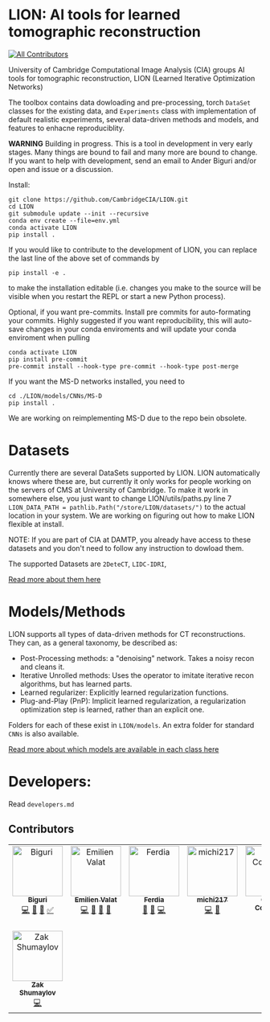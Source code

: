 # LION: AI tools for learned tomographic reconstruction
<!-- ALL-CONTRIBUTORS-BADGE:START - Do not remove or modify this section -->
[![All Contributors](https://img.shields.io/badge/all_contributors-8-orange.svg?style=flat-square)](#contributors-)
<!-- ALL-CONTRIBUTORS-BADGE:END -->

University of Cambridge Computational Image Analysis (CIA) groups AI tools for tomographic reconstruction, LION (Learned Iterative Optimization Networks)

The toolbox contains data dowloading and pre-processing, torch `DataSet` classes for the existing data, and `Experiments` class with implementation of default realistic experiments, several data-driven methods and models, and features to enhacne reproduciblity. 


**WARNING** Building in progress. This is a tool in development in very early stages. 
Many things are bound to fail and many more are bound to change. If you want to help with development, send an email to Ander Biguri and/or open and issue or a discussion. 

Install: 

```
git clone https://github.com/CambridgeCIA/LION.git
cd LION
git submodule update --init --recursive
conda env create --file=env.yml
conda activate LION
pip install .
```
If you would like to contribute to the development of LION, you can replace the last line of the above set of commands by
```
pip install -e .
```
to make the installation editable (i.e. changes you make to the source will be visible when you restart the REPL or start a new Python process).

Optional, if you want pre-commits. 
Install pre commits for auto-formating your commits.
Highly suggested if you want reproducibility, this will auto-save changes in your conda enviroments and will update your conda enviroment when pulling

```
conda activate LION
pip install pre-commit
pre-commit install --hook-type pre-commit --hook-type post-merge
```

If you want the MS-D networks installed, you need to 
```
cd ./LION/models/CNNs/MS-D
pip install .
```
We are working on reimplementing MS-D due to the repo bein obsolete.

# Datasets

Currently there are several DataSets supported by LION. LION automatically knows where these are, but currently it only works for people working on the servers of CMS at University of Cambridge. To make it work in somewhere else, you just want to change LION/utils/paths.py line 7 `LION_DATA_PATH = pathlib.Path("/store/LION/datasets/")` to the actual location in your system. We are working on figuring out how to make LION flexible at install. 

NOTE: If you are part of CIA at DAMTP, you already have access to these datasets and you don't need to follow any instruction to dowload them.

The supported Datasets are `2DeteCT`, `LIDC-IDRI`, 

[Read more about them here](LION/data_loaders/README.md)

# Models/Methods

LION supports all types of data-driven methods for CT reconstructions. They can, as a general taxonomy, be described as:

- Post-Processing methods: a "denoising" network. Takes a noisy recon and cleans it.
- Iterative Unrolled methods: Uses the operator to imitate iterative recon algorithms, but has learned parts.
- Learned regularizer: Explicitly learned regularization functions.
- Plug-and-Play (PnP): Implicit learned regularization, a regularization optimization step is learned, rather than an explicit one. 

Folders for each of these exist in `LION/models`. An extra folder for standard `CNNs` is also available. 

[Read more about which models are available in each class here](LION/models/README.md)

# Developers:
Read `developers.md`


## Contributors

<!-- ALL-CONTRIBUTORS-LIST:START - Do not remove or modify this section -->
<!-- prettier-ignore-start -->
<!-- markdownlint-disable -->
<table>
  <tbody>
    <tr>
      <td align="center" valign="top" width="14.28%"><a href="https://github.com/AnderBiguri"><img src="https://avatars.githubusercontent.com/u/11854388?v=4?s=100" width="100px;" alt="Biguri"/><br /><sub><b>Biguri</b></sub></a><br /><a href="https://github.com/CambridgeCIA/LION/commits?author=AnderBiguri" title="Code">💻</a> <a href="#design-AnderBiguri" title="Design">🎨</a> <a href="#ideas-AnderBiguri" title="Ideas, Planning, & Feedback">🤔</a> <a href="#tutorial-AnderBiguri" title="Tutorials">✅</a></td>
      <td align="center" valign="top" width="14.28%"><a href="https://emilienvalat.net/"><img src="https://avatars.githubusercontent.com/u/46785587?v=4?s=100" width="100px;" alt="Emilien Valat"/><br /><sub><b>Emilien Valat</b></sub></a><br /><a href="https://github.com/CambridgeCIA/LION/commits?author=Emvlt" title="Code">💻</a> <a href="#design-Emvlt" title="Design">🎨</a> <a href="#ideas-Emvlt" title="Ideas, Planning, & Feedback">🤔</a> <a href="#data-Emvlt" title="Data">🔣</a></td>
      <td align="center" valign="top" width="14.28%"><a href="https://ferdiasherry.com"><img src="https://avatars.githubusercontent.com/u/12610714?v=4?s=100" width="100px;" alt="Ferdia"/><br /><sub><b>Ferdia</b></sub></a><br /><a href="#design-fsherry" title="Design">🎨</a> <a href="#tool-fsherry" title="Tools">🔧</a> <a href="https://github.com/CambridgeCIA/LION/commits?author=fsherry" title="Code">💻</a></td>
      <td align="center" valign="top" width="14.28%"><a href="https://github.com/michi217"><img src="https://avatars.githubusercontent.com/u/62284237?v=4?s=100" width="100px;" alt="michi217"/><br /><sub><b>michi217</b></sub></a><br /><a href="https://github.com/CambridgeCIA/LION/commits?author=michi217" title="Code">💻</a> <a href="#data-michi217" title="Data">🔣</a></td>
      <td align="center" valign="top" width="14.28%"><a href="https://github.com/OliverCoughlan"><img src="https://avatars.githubusercontent.com/u/39098447?v=4?s=100" width="100px;" alt="Oliver Coughlan"/><br /><sub><b>Oliver Coughlan</b></sub></a><br /><a href="https://github.com/CambridgeCIA/LION/commits?author=OliverCoughlan" title="Code">💻</a></td>
      <td align="center" valign="top" width="14.28%"><a href="https://github.com/mbkiss"><img src="https://avatars.githubusercontent.com/u/78095730?v=4?s=100" width="100px;" alt="mbkiss"/><br /><sub><b>mbkiss</b></sub></a><br /><a href="#design-mbkiss" title="Design">🎨</a> <a href="https://github.com/CambridgeCIA/LION/commits?author=mbkiss" title="Code">💻</a></td>
      <td align="center" valign="top" width="14.28%"><a href="https://github.com/ChristinaRunkel"><img src="https://avatars.githubusercontent.com/u/20678760?v=4?s=100" width="100px;" alt="ChristinaRunkel"/><br /><sub><b>ChristinaRunkel</b></sub></a><br /><a href="https://github.com/CambridgeCIA/LION/commits?author=ChristinaRunkel" title="Code">💻</a> <a href="https://github.com/CambridgeCIA/LION/issues?q=author%3AChristinaRunkel" title="Bug reports">🐛</a> <a href="#design-ChristinaRunkel" title="Design">🎨</a> <a href="#example-ChristinaRunkel" title="Examples">💡</a> <a href="#ideas-ChristinaRunkel" title="Ideas, Planning, & Feedback">🤔</a> <a href="#research-ChristinaRunkel" title="Research">🔬</a> <a href="#userTesting-ChristinaRunkel" title="User Testing">📓</a></td>
    </tr>
    <tr>
      <td align="center" valign="top" width="14.28%"><a href="https://github.com/Zakobian"><img src="https://avatars.githubusercontent.com/u/46059070?v=4?s=100" width="100px;" alt="Zak Shumaylov"/><br /><sub><b>Zak Shumaylov</b></sub></a><br /><a href="https://github.com/CambridgeCIA/LION/commits?author=Zakobian" title="Code">💻</a></td>
    </tr>
  </tbody>
</table>

<!-- markdownlint-restore -->
<!-- prettier-ignore-end -->

<!-- ALL-CONTRIBUTORS-LIST:END -->
<!-- prettier-ignore-start -->
<!-- markdownlint-disable -->

<!-- markdownlint-restore -->
<!-- prettier-ignore-end -->

<!-- ALL-CONTRIBUTORS-LIST:END -->

